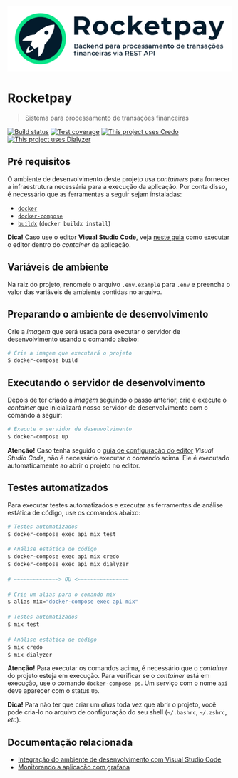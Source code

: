 ![rocketpay logo](priv/static/banner.svg)

# Rocketpay

> Sistema para processamento de transações financeiras

[![Build status](https://img.shields.io/github/workflow/status/cleitonper/rocketpay/Workflow?logo=github-actions&logoColor=white)](https://github.com/cleitonper/rocketpay/actions/workflows/workflow.yml) [![Test coverage](https://img.shields.io/codecov/c/gh/cleitonper/rocketpay?logo=codecov&logoColor=white)](https://codecov.io/gh/cleitonper/rocketpay) [![This project uses Credo](https://img.shields.io/badge/analysis-credo-success?logo=coderwall&logoColor=white)](https://hexdocs.pm/credo/overview.html) [![This project uses Dialyzer](https://img.shields.io/badge/analysis-dialyzer-success?logo=coderwall&logoColor=white)](https://hexdocs.pm/dialyxir/readme.html)


## Pré requisitos
O ambiente de desenvolvimento deste projeto usa *containers* para fornecer a infraestrutura necessária para a execução da aplicação. Por conta disso, é necessário que as ferramentas a seguir sejam instaladas:

  * [`docker`](https://docs.docker.com/get-docker/)
  * [`docker-compose`](https://docs.docker.com/compose/install/)
  * [`buildx`](https://docs.docker.com/buildx/working-with-buildx/#install) (`docker buildx install`)

**Dica!** Caso use o editor **Visual Studio Code**, veja [neste guia](docs/vscode.md) como executar o editor dentro do *container* da aplicação. 


## Variáveis de ambiente
Na raiz do projeto, renomeie o arquivo `.env.example` para `.env` e preencha o valor das variáveis de ambiente contidas no arquivo.


## Preparando o ambiente de desenvolvimento
Crie a *imagem* que será usada para executar o servidor de desenvolvimento usando o comando abaixo:

```bash
# Crie a imagem que executará o projeto
$ docker-compose build
```


## Executando o servidor de desenvolvimento
Depois de ter criado a *imagem* seguindo o passo anterior, crie e execute o *container* que inicializará nosso servidor de desenvolvimento com o comando a seguir:

```bash
# Execute o servidor de desenvolvimento
$ docker-compose up
```

**Atenção!** Caso tenha seguido o [guia de configuração do editor](docs/vscode.md) *Visual Studio Code*, não é necessário executar o comando acima. Ele é executado automaticamente ao abrir o projeto no editor.


## Testes automatizados
Para executar testes automatizados e executar as ferramentas de análise estática de código, use os comandos abaixo:

```bash
# Testes automatizados
$ docker-compose exec api mix test

# Análise estática de código
$ docker-compose exec api mix credo
$ docker-compose exec api mix dialyzer

# ~~~~~~~~~~~~~~> OU <~~~~~~~~~~~~~~~~

# Crie um alias para o comando mix
$ alias mix="docker-compose exec api mix"

# Testes automatizados
$ mix test

# Análise estática de código
$ mix credo
$ mix dialyzer
```

**Atenção!** Para executar os comandos acima, é necessário que o *container* do projeto esteja em execução. Para verificar se o *container* está em execução, use o comando `docker-compose ps`. Um serviço com o nome `api` deve aparecer com o status `Up`.

**Dica!** Para não ter que criar um *alias* toda vez que abrir o projeto, você pode cria-lo no arquivo de configuração do seu shell (`~/.bashrc`, `~/.zshrc`, *etc*).


## Documentação relacionada

  - [Integração do ambiente de desenvolvimento com Visual Studio Code](docs/vscode.md)
  - [Monitorando a aplicação com grafana](docs/monitoring.md)
